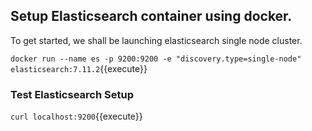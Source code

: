 ## Setup Elasticsearch container using docker. 
To get started, we shall be launching elasticsearch single node cluster.

`docker run --name es -p 9200:9200 -e "discovery.type=single-node" elasticsearch:7.11.2`{{execute}}


### Test Elasticsearch Setup 

`curl localhost:9200`{{execute}}